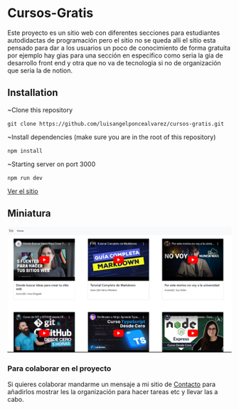 # Cursos-Gratis

Este proyecto es un sitio web con diferentes secciones para estudiantes autodidactas de programación pero el sitio no se queda alli el sitio esta pensado para dar a los usuarios un poco de conocimiento de forma gratuita por ejemplo hay gias para una sección en especifico como seria la gia de desarrollo front end y otra que no va de tecnologia si no de organización que seria la de notion.

## Installation

~Clone this repository

```
git clone https://github.com/luisangelponcealvarez/cursos-gratis.git
```

~Install dependencies (make sure you are in the root of this repository)

```
npm install
```

~Starting server on port 3000

```
npm run dev
```

[Ver el sitio](https://cursos-gratis.netlify.app/)

## Miniatura

![miniatura](./public/img/miniatura.png)

### Para colaborar en el proyecto

Si quieres colaborar mandarme un mensaje a mi sitio de [Contacto](https://luisangelponcealvarez.netlify.app/Contact)
para añadirlos mostrar les la organización para hacer tareas etc y llevar las a cabo.
